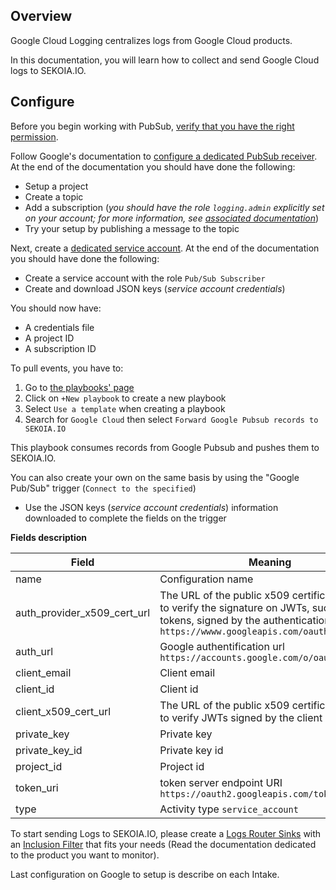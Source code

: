 ## Overview

Google Cloud Logging centralizes logs from Google Cloud products.

In this documentation, you will learn how to collect and send Google Cloud logs to SEKOIA.IO.

## Configure

Before you begin working with PubSub, [verify that you have the right permission](https://cloud.google.com/logging/docs/export/configure_export_v2?hl=en#before-you-begin).

Follow Google's documentation to [configure a dedicated PubSub receiver](https://cloud.google.com/pubsub/docs/publish-receive-messages-console). At the end of the documentation you should have done the following:

   - Setup a project
   - Create a topic
   - Add a subscription (*you should have the role `logging.admin` explicitly set on your account; for more information, see [associated documentation](https://cloud.google.com/logging/docs/export/configure_export_v2)*)
   - Try your setup by publishing a message to the topic

Next, create a [dedicated service account](https://cloud.google.com/iam/docs/creating-managing-service-accounts). At the end of the documentation you should have done the following:

- Create a service account with the role `Pub/Sub Subscriber`
- Create and download JSON keys (*service account credentials*) 

You should now have:

   - A credentials file
   - A project ID
   - A subscription ID

To pull events, you have to:

1. Go to [the playbooks' page](https://app.sekoia.io/operations/playbooks) 
2. Click on `+New playbook` to create a new playbook 
3. Select `Use a template` when creating a playbook
4. Search for `Google Cloud` then select `Forward Google Pubsub records to SEKOIA.IO`

This playbook consumes records from Google Pubsub and pushes them to SEKOIA.IO. 


You can also create your own on the same basis by using the "Google Pub/Sub" trigger (`Connect to the specified`)

- Use the JSON keys (*service account credentials*) information downloaded to complete the fields on the trigger

**Fields description**

|Field|Meaning|
|---|---|
|name| Configuration name|
|auth_provider_x509_cert_url| The URL of the public x509 certificate, used to verify the signature on JWTs, such as ID tokens, signed by the authentication provider. `https://wwww.googleapis.com/oauth2/v1/certs`|
|auth_url| Google authentification url `https://accounts.google.com/o/oauth2/auth`|
|client_email| Client email|
|client_id| Client id|
|client_x509_cert_url| The URL of the public x509 certificate, used to verify JWTs signed by the client|
|private_key| Private key|
|private_key_id| Private key id|
|project_id| Project id|
|token_uri| token server endpoint URI `https://oauth2.googleapis.com/token`|
|type|Activity type `service_account`|

To start sending Logs to SEKOIA.IO, please create a [Logs Router Sinks](https://cloud.google.com/logging/docs/export/configure_export_v2?hl=en#creating_sink) with an [Inclusion Filter](https://cloud.google.com/logging/docs/view/logging-query-language) that fits your needs (Read the documentation dedicated to the product you want to monitor).

Last configuration on Google to setup is describe on each Intake.

